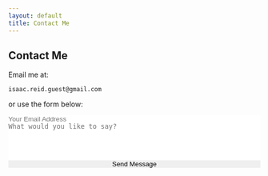 ```yaml
---
layout: default
title: Contact Me
---
```


## Contact Me

Email me at:

   `isaac.reid.guest@gmail.com`
   
or use the form below:

<div>
  <form action="https://formspree.io/{{ site.email }}" method="POST" class="form-stacked form-light">
    <input type="hidden" name="_next" value="{{site.url}}/m/email-thanks/" />
    <input type="text" name="email" style="width: 100%; resize: none; border: none; padding: 0;" placeholder="Your Email Address">
    <br>
    <textarea type="text" name="content" style="width: 100%; resize: none; border: none; padding: 0;" rows="5" placeholder="What would you like to say?"></textarea>
    <br>
    <input type="submit" style="width: 100%; resize: none; border: none; padding: 0;" value="Send Message">
  </form>
</div>
